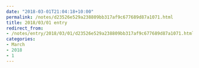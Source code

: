 ```yaml
---
date: "2018-03-01T21:04:18+10:00"
permalink: /notes/d23526e529a238809bb317af9c677689d87a1071.html
title: 2018/03/01 entry
redirect_from:
- /notes/entry/2018/03/01/d23526e529a238809bb317af9c677689d87a1071.html
categories:
- March
- 2018
- 1
---
```

